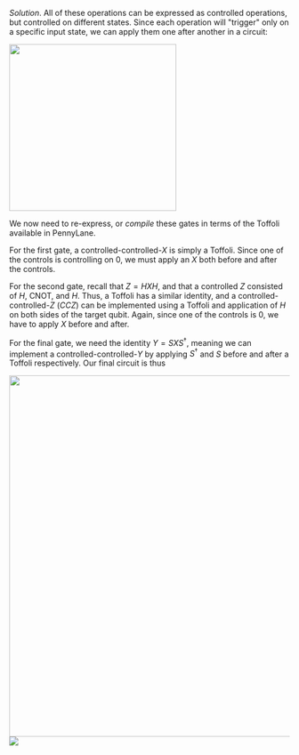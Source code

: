 *Solution*. All of these operations can be expressed as controlled operations,
 but controlled on different states. Since each operation will "trigger" only on
 a specific input state, we can apply them one after another in a circuit:

<img src="pics/challenge-exercise.svg" width="300px">

We now need to re-express, or *compile* these gates in terms of the Toffoli
available in PennyLane.

For the first gate, a controlled-controlled-$X$ is simply a Toffoli. Since one of the
controls is controlling on 0, we must apply an $X$ both before and after the
controls.

For the second gate, recall that $Z = HXH$, and that a controlled $Z$ consisted
of $H$, CNOT, and $H$. Thus, a Toffoli has a similar identity, and a
controlled-controlled-$Z$ ($CCZ$) can be implemented using a Toffoli and
application of $H$ on both sides of the target qubit. Again, since one of the
controls is $0$, we have to apply $X$ before and after.

For the final gate, we need the identity $Y = S X S^\dagger$, meaning we can
implement a controlled-controlled-$Y$ by applying $S^\dagger$ and $S$ before and
after a Toffoli respectively. Our final circuit is thus

<img src="pics/challenge-exercise-unrolled.svg" width="650px">

<img src="pics/challenge-exercise-alt.png">